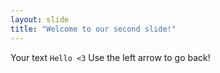 ```yaml
---
layout: slide
title: "Welcome to our second slide!"
---
```

Your text `Hello <3`
Use the left arrow to go back!
